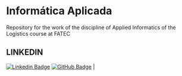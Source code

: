 # Informática Aplicada
Repository for the work of the discipline of Applied Informatics of the Logistics course at FATEC

## LINKEDIN

[![Linkedin Badge](https://img.shields.io/badge/Linkedin-blue?style=flat-square&logo=Linkedin&logoColor=white)](https://www.linkedin.com/in/aline-cristina-azevedo-silva-870b22161) [![GitHub Badge](https://img.shields.io/badge/GitHub-111217?style=flat-square&logo=github&logoColor=white)](https://github.com/alineazevedos)              |

